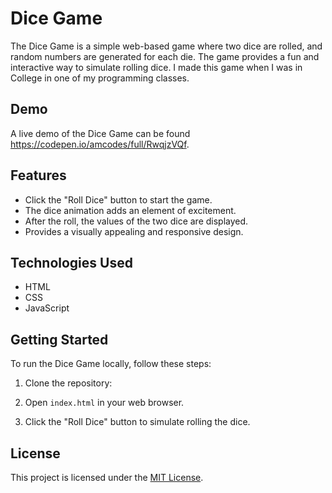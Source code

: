 # Dice Game

The Dice Game is a simple web-based game where two dice are rolled, and random numbers are generated for each die. The game provides a fun and interactive way to simulate rolling dice. I made this game when I was in College in one of my programming classes.

## Demo

A live demo of the Dice Game can be found https://codepen.io/amcodes/full/RwqjzVQf.

## Features

- Click the "Roll Dice" button to start the game.
- The dice animation adds an element of excitement.
- After the roll, the values of the two dice are displayed.
- Provides a visually appealing and responsive design.

## Technologies Used

- HTML
- CSS
- JavaScript

## Getting Started

To run the Dice Game locally, follow these steps:

1. Clone the repository:

2. Open `index.html` in your web browser.

3. Click the "Roll Dice" button to simulate rolling the dice.

## License

This project is licensed under the [MIT License](LICENSE).
